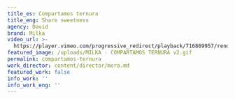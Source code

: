 ```yaml
---
title_es: Compartamos ternura
title_eng: Share sweetness
agency: David
brand: Milka
video_url: >-
  https://player.vimeo.com/progressive_redirect/playback/716869957/rendition/1080p/file.mp4?loc=external&log_user=0&signature=149ef9e4db8cb07b1f9da878ddd1c40b8b3014ab11f4cef294d4111010cf5b15
featured_image: /uploads/MILKA - COMPARTAMOS TERNURA v2.gif
permalink: compartamos-ternura
work_director: content/director/mora.md
featured_work: false
info_work: ''
info_work_eng: ''
---
```



